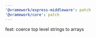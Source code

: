 ```yaml
---
'@vramework/express-middleware': patch
'@vramework/core': patch
---
```


feat: coerce top level strings to arrays
